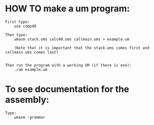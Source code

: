 # HOW TO make a um program:

    First type:
        use comp40

    Then type:
        umasm stack.ums calc40.ums callmain.ums > example.um
        
        (Note that it is important that the stack.ums comes first and callmain.ums comes last)


    Then run the program with a working UM (if there is one):
        ./um example.um


# To see documentation for the assembly:
    Type:
        umasm -grammar



